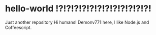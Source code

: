 # hello-world !?!?!?!?!?!?!?!?!?!?!?!?!
Just another  repository
Hi humans!
Demonv771 here, I like Node.js and Coffeescript.
